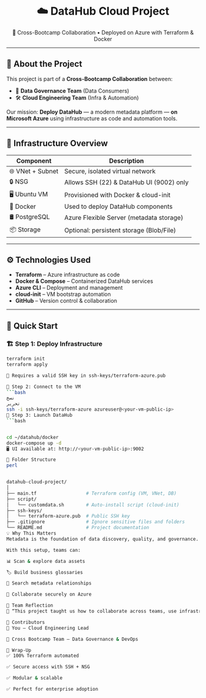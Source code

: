 <h1 align="center">☁️ DataHub Cloud Project</h1>
<p align="center">
  🚀 Cross-Bootcamp Collaboration • Deployed on Azure with Terraform & Docker
</p>

---

## 📌 About the Project

This project is part of a **Cross-Bootcamp Collaboration** between:
- 🧠 **Data Governance Team** (Data Consumers)
- 🛠️ **Cloud Engineering Team** (Infra & Automation)

Our mission: **Deploy DataHub** — a modern metadata platform — **on Microsoft Azure** using infrastructure as code and automation tools.

---

## 🧱 Infrastructure Overview

| Component        | Description                                 |
|------------------|---------------------------------------------|
| 🌐 VNet + Subnet | Secure, isolated virtual network             |
| 🔒 NSG           | Allows SSH (22) & DataHub UI (9002) only     |
| 🖥️ Ubuntu VM     | Provisioned with Docker & cloud-init         |
| 🐳 Docker        | Used to deploy DataHub components            |
| 🛢️ PostgreSQL    | Azure Flexible Server (metadata storage)     |
| 📦 Storage       | Optional: persistent storage (Blob/File)     |

---

## ⚙️ Technologies Used

- **Terraform** – Azure infrastructure as code
- **Docker & Compose** – Containerized DataHub services
- **Azure CLI** – Deployment and management
- **cloud-init** – VM bootstrap automation
- **GitHub** – Version control & collaboration

---

## 🚀 Quick Start

### 🏗️ Step 1: Deploy Infrastructure

```bash
terraform init
terraform apply

🔐 Requires a valid SSH key in ssh-keys/terraform-azure.pub

🔐 Step 2: Connect to the VM
```bash
نسخ
تحرير
ssh -i ssh-keys/terraform-azure azureuser@<your-vm-public-ip>
🧰 Step 3: Launch DataHub
```bash


cd ~/datahub/docker
docker-compose up -d
🖥️ UI available at: http://<your-vm-public-ip>:9002

📁 Folder Structure
perl


datahub-cloud-project/
│
├── main.tf                  # Terraform config (VM, VNet, DB)
├── script/
│   └── customdata.sh        # Auto-install script (cloud-init)
├── ssh-keys/
│   └── terraform-azure.pub  # Public SSH key
├── .gitignore               # Ignore sensitive files and folders
└── README.md                # Project documentation
💡 Why This Matters
Metadata is the foundation of data discovery, quality, and governance.

With this setup, teams can:

📊 Scan & explore data assets

🏷️ Build business glossaries

🔎 Search metadata relationships

🔐 Collaborate securely on Azure

🧠 Team Reflection
💬 “This project taught us how to collaborate across teams, use infrastructure-as-code effectively, and deploy production-grade tools on cloud environments.”

🤝 Contributors
👤 You – Cloud Engineering Lead

👥 Cross Bootcamp Team – Data Governance & DevOps

🏁 Wrap-Up
✅ 100% Terraform automated

✅ Secure access with SSH + NSG

✅ Modular & scalable

✅ Perfect for enterprise adoption
